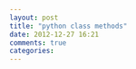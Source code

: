 ```yaml
---
layout: post
title: "python class methods"
date: 2012-12-27 16:21
comments: true
categories: 
---
```

